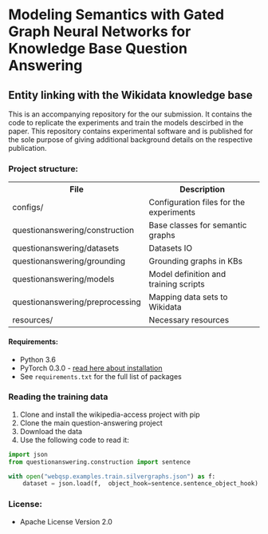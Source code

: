 # Modeling Semantics with Gated Graph Neural Networks for Knowledge Base Question Answering

## Entity linking with the Wikidata knowledge base

This is an accompanying repository for the our submission. It contains the code to replicate the experiments and train the models descirbed in the paper.
This repository contains experimental software and is published for the sole purpose of giving additional background details on the respective publication.
 
### Project structure:

<table>
    <tr>
        <th>File</th><th>Description</th>
    </tr>
    <tr>
        <td>configs/</td><td>Configuration files for the experiments</td>
    </tr>
    <tr>
        <td>questionanswering/construction</td><td>Base classes for semantic graphs</td>
    </tr>
    <tr>
        <td>questionanswering/datasets</td><td>Datasets IO</td>
    </tr>
    <tr>
        <td>questionanswering/grounding</td><td>Grounding graphs in KBs</td>
    </tr>
    <tr>
        <td>questionanswering/models</td><td>Model definition and training scripts</td>
    </tr>
    <tr>
        <td>questionanswering/preprocessing</td><td>Mapping data sets to Wikidata</td>
    </tr>
    <tr>
        <td>resources/</td><td>Necessary resources</td>
    </tr>
</table>


#### Requirements:
* Python 3.6
* PyTorch 0.3.0 - [read here about installation](http://pytorch.org/)
* See `requirements.txt` for the full list of packages

### Reading the training data

1. Clone and install the wikipedia-access project with pip
2. Clone the main question-answering project
3. Download the data
4. Use the following code to read it:
```python
import json
from questionanswering.construction import sentence

with open("webqsp.examples.train.silvergraphs.json") as f:
    dataset = json.load(f,  object_hook=sentence.sentence_object_hook)
```
### License:
* Apache License Version 2.0
